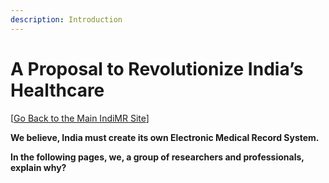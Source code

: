 ```yaml
---
description: Introduction
---
```


# A Proposal to Revolutionize India’s Healthcare

\[[Go Back to the Main IndiMR Site](http://indimr.org/)\]

**We believe, India must create its own Electronic Medical Record System.**

**In the following pages, we, a group of researchers and professionals, explain why?**



